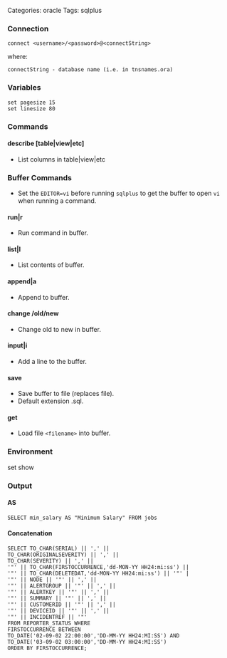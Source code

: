 Categories: oracle
Tags: sqlplus

### Connection ###

    connect <username>/<password>@<connectString>

where: 

    connectString - database name (i.e. in tnsnames.ora)

### Variables ###

    set pagesize 15
    set linesize 80

### Commands ###

#### describe [table|view|etc]

- List columns in table|view|etc

### Buffer Commands ###

- Set the `EDITOR=vi` before running `sqlplus` to get the buffer to open `vi` when running a command.

#### run|r ####

- Run command in buffer.

#### list|l

- List contents of buffer.

#### append|a

- Append to buffer.

#### change /old/new

- Change old to new in buffer.

#### input|i ####

- Add a line to the buffer.

#### save <filename> ####

- Save buffer to file (replaces file).
- Default extension .sql.

#### get <filename> ####

- Load file `<filename>` into buffer.

### Environment ###

  set <variable> <value>
  show <variable>

### Output

#### AS

    SELECT min_salary AS "Minimum Salary" FROM jobs

#### Concatenation

    SELECT TO_CHAR(SERIAL) || ',' ||
    TO_CHAR(ORIGINALSEVERITY) || ',' ||
    TO_CHAR(SEVERITY) || ',' ||
    '"' || TO_CHAR(FIRSTOCCURRENCE,'dd-MON-YY HH24:mi:ss') ||
    '"' || TO_CHAR(DELETEDAT,'dd-MON-YY HH24:mi:ss') || '"' |
    '"' || NODE || '"' || ',' ||
    '"' || ALERTGROUP || '"' || ',' ||
    '"' || ALERTKEY || '"' || ',' ||
    '"' || SUMMARY || '"' || ',' ||
    '"' || CUSTOMERID || '"' || ',' ||
    '"' || DEVICEID || '"' || ',' ||
    '"' || INCIDENTREF || '"'
    FROM REPORTER_STATUS WHERE
    FIRSTOCCURRENCE BETWEEN
    TO_DATE('02-09-02 22:00:00','DD-MM-YY HH24:MI:SS') AND
    TO_DATE('03-09-02 03:00:00','DD-MM-YY HH24:MI:SS')
    ORDER BY FIRSTOCCURRENCE;
